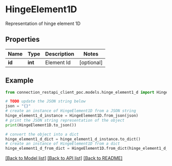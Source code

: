 # HingeElement1D

Representation of hinge element 1D

## Properties

Name | Type | Description | Notes
------------ | ------------- | ------------- | -------------
**id** | **int** | Element Id | [optional] 

## Example

```python
from connection_restapi_client_poc.models.hinge_element1_d import HingeElement1D

# TODO update the JSON string below
json = "{}"
# create an instance of HingeElement1D from a JSON string
hinge_element1_d_instance = HingeElement1D.from_json(json)
# print the JSON string representation of the object
print(HingeElement1D.to_json())

# convert the object into a dict
hinge_element1_d_dict = hinge_element1_d_instance.to_dict()
# create an instance of HingeElement1D from a dict
hinge_element1_d_from_dict = HingeElement1D.from_dict(hinge_element1_d_dict)
```
[[Back to Model list]](../README.md#documentation-for-models) [[Back to API list]](../README.md#documentation-for-api-endpoints) [[Back to README]](../README.md)


